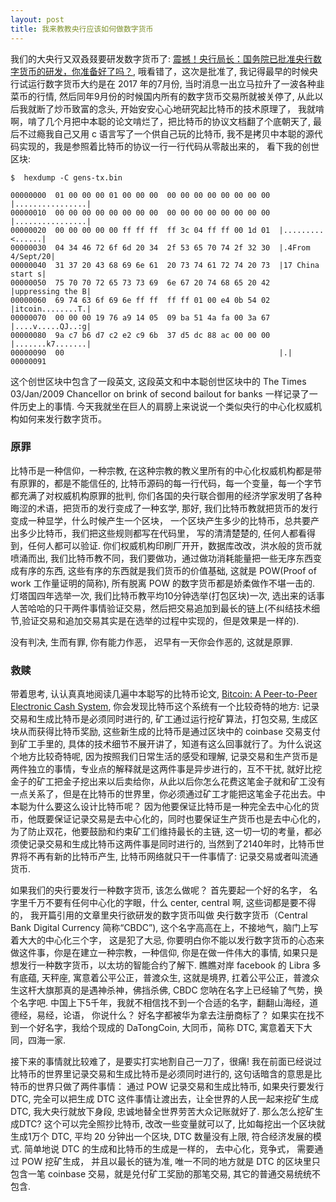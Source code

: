 ```yaml
---
layout: post
title: 我来教教央行应该如何做数字货币
---
```


我们的大央行又双叒叕要研发数字货币了: [震撼！央行局长：国务院已批准央行数字货币的研发，你准备好了吗？](https://mp.weixin.qq.com/s/cuDQyztLOyCNEiJGq4rdqw), 哦看错了，这次是批准了, 我记得最早的时候央行试运行数字货币大约是在 2017 年的7月份, 当时消息一出立马拉升了一波各种韭菜币的行情, 然后同年9月份的时候国内所有的数字货币交易所就被关停了, 从此以后我就断了炒币致富的念头, 开始安安心心地研究起比特币的技术原理了， 我就啃啊，啃了几个月把中本聪的论文啃烂了，把比特币的协议文档翻了个底朝天了, 最后不过瘾我自己又用 c 语言写了一个供自己玩的比特币, 我不是拷贝中本聪的源代码实现的，我是参照着比特币的协议一行一行代码从零敲出来的， 看下我的创世区块:

```
$  hexdump -C gens-tx.bin

00000000  01 00 00 00 01 00 00 00  00 00 00 00 00 00 00 00  |................|
00000010  00 00 00 00 00 00 00 00  00 00 00 00 00 00 00 00  |................|
00000020  00 00 00 00 00 ff ff ff  ff 3c 04 ff ff 00 1d 01  |.........<......|
00000030  04 34 46 72 6f 6d 20 34  2f 53 65 70 74 2f 32 30  |.4From 4/Sept/20|
00000040  31 37 20 43 68 69 6e 61  20 73 74 61 72 74 20 73  |17 China start s|
00000050  75 70 70 72 65 73 73 69  6e 67 20 74 68 65 20 42  |uppressing the B|
00000060  69 74 63 6f 69 6e ff ff  ff ff 01 00 e4 0b 54 02  |itcoin........T.|
00000070  00 00 00 19 76 a9 14 05  09 ba 51 4a fa 00 3a 67  |....v.....QJ..:g|
00000080  9a c7 b6 d7 c2 e2 c9 6b  37 d5 dc 88 ac 00 00 00  |.......k7.......|
00000090  00                                                |.|
00000091

```

这个创世区块中包含了一段英文, 这段英文和中本聪创世区块中的 The Times 03/Jan/2009 Chancellor on brink of second bailout for banks 一样记录了一件历史上的事情. 今天我就坐在巨人的肩膀上来说说一个类似央行的中心化权威机构如何来发行数字货币。

### 原罪

比特币是一种信仰，一种宗教, 在这种宗教的教义里所有的中心化权威机构都是带有原罪的，都是不能信任的, 比特币源码的每一行代码，每一个变量，每一个字节都充满了对权威机构原罪的批判, 你们各国的央行联合御用的经济学家发明了各种晦涩的术语，把货币的发行变成了一种玄学, 那好, 我们比特币教就把货币的发行变成一种显学，什么时候产生一个区块， 一个区块产生多少的比特币，总共要产出多少比特币，我们把这些规则都写在代码里， 写的清清楚楚的, 任何人都看得到，任何人都可以验证. 你们权威机构印刷厂开开，数据库改改，洪水般的货币就喷涌而出, 我们比特币教不同，我们要做功，通过做功消耗能量把一些无序东西变成有序的东西, 这些有序的东西就是我们货币的价值基础, 这就是 POW(Proof of work 工作量证明的简称), 所有脱离 POW 的数字货币都是娇柔做作不堪一击的. 灯塔国四年选举一次, 我们比特币教平均10分钟选举(打包区块)一次, 选出来的话事人苦哈哈的只干两件事情验证交易，然后把交易追加到最长的链上(不纠结技术细节,验证交易和追加交易其实是在选举的过程中实现的，但是效果是一样的). 

没有判决, 生而有罪, 你有能力作恶， 迟早有一天你会作恶的, 这就是原罪. 


### 救赎

带着思考, 认认真真地阅读几遍中本聪写的比特币论文, [Bitcoin: A Peer-to-Peer Electronic Cash System](https://bitcoin.org/bitcoin.pdf), 你会发现比特币这个系统有一个比较奇特的地方: 记录交易和生成比特币是必须同时进行的, 矿工通过运行挖矿算法，打包交易, 生成区块从而获得比特币奖励, 这些新生成的比特币是通过区块中的  coinbase 交易支付到矿工手里的, 具体的技术细节不展开讲了，知道有这么回事就行了。为什么说这个地方比较奇特呢, 因为按照我们日常生活的感受和理解, 记录交易和生产货币是两件独立的事情，专业点的解释就是这两件事是异步进行的，互不干扰, 就好比挖金子的矿工把金子挖出来以后卖给你，从此以后你怎么花费这笔金子就和矿工没有一点关系了，但是在比特币的世界里，你必须通过矿工才能把这笔金子花出去。中本聪为什么要这么设计比特币呢？ 因为他要保证比特币是一种完全去中心化的货币，他既要保证记录交易是去中心化的，同时也要保证生产货币也是去中心化的，为了防止双花，他要鼓励和约束矿工们维持最长的主链, 这一切一切的考量，都必须使记录交易和生成比特币这两件事是同时进行的, 当然到了2140年时，比特币世界将不再有新的比特币产生, 比特币网络就只干一件事情了: 记录交易或者叫流通货币. 


如果我们的央行要发行一种数字货币, 该怎么做呢？  首先要起一个好的名字， 名字里千万不要有任何中心化的字眼，什么 center, central 啊, 这些词都是要不得的， 我开篇引用的文章里央行欲研发的数字货币叫做 央行数字货币（Central Bank Digital Currency 简称“CBDC”), 这个名字高高在上，不接地气，脑门上写着大大的中心化三个字， 这是犯了大忌, 你要明白你不能以发行数字货币的心态来做这件事，你是在建立一种宗教，一种信仰, 你是在做一件伟大的事情, 如果只是想发行一种数字货币，以太坊的智能合约了解下. 瞧瞧对岸 facebook 的 Libra 多有底蕴, 天秤座, 寓意着公平公正，普渡众生, 这就是境界, 扛着公平公正，普渡众生这杆大旗那真的是遇神杀神，佛挡杀佛, CBDC 您呐在名字上已经输了气势，换个名字吧. 中国上下5千年，我就不相信找不到一个合适的名字，翻翻山海经，道德经，易经，论语， 你说什么？ 好名字都被华为拿去注册商标了？ 如果实在找不到一个好名字，我给个现成的 DaTongCoin, 大同币，简称 DTC, 寓意着天下大同，四海一家.

接下来的事情就比较难了，是要实打实地割自己一刀了，很痛! 我在前面已经说过比特币的世界里记录交易和生成比特币是必须同时进行的, 这句话暗含的意思是比特币的世界只做了两件事情： 通过 POW 记录交易和生成比特币, 如果央行要发行 DTC, 完全可以把生成 DTC 这件事情让渡出去，让全世界的人民一起来挖矿生成 DTC, 我大央行就放下身段, 忠诚地替全世界劳苦大众记账就好了. 那么怎么挖矿生成DTC? 这个可以完全照抄比特币, 改改一些变量就可以了, 比如每挖出一个区块就生成1万个 DTC, 平均 20 分钟出一个区块, DTC 数量没有上限, 符合经济发展的模式. 简单地说 DTC 的生成和比特币的生成是一样的， 去中心化，竞争式， 需要通过 POW 挖矿生成， 并且以最长的链为准, 唯一不同的地方就是 DTC 的区块里只包含一笔 coinbase 交易，就是兑付矿工奖励的那笔交易, 其它的普通交易统统不包含.

